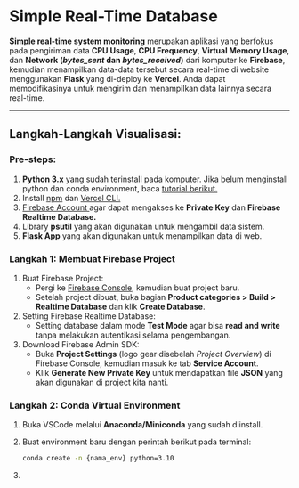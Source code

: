 # Simple Real-Time Database

**Simple real-time system monitoring** merupakan aplikasi yang berfokus pada pengiriman data **CPU Usage**, **CPU Frequency**, **Virtual Memory Usage**, dan **Network (*bytes_sent* dan *bytes_received*)** dari komputer ke **Firebase**,
kemudian menampilkan data-data tersebut secara real-time di website menggunakan **Flask** yang di-deploy ke **Vercel**. Anda dapat memodifikasinya untuk mengirim dan menampilkan data lainnya secara real-time.

***

## Langkah-Langkah Visualisasi:
### Pre-steps:
<ol>
  <li><strong>Python 3.x</strong> yang sudah terinstall pada komputer. Jika belum menginstall python dan conda environment, baca <a href="https://mctm.web.id/course/env-install">tutorial berikut.</a></li>
  <li>Install <a href="https://docs.npmjs.com/downloading-and-installing-node-js-and-npm">npm</a> dan <a href="https://vercel.com/docs/cli/install">Vercel CLI.</a></li>
  <li><a href="https://firebase.google.com">Firebase Account </a>agar dapat mengakses ke <strong>Private Key</strong> dan <strong>Firebase Realtime Database.</strong></li>
  <li>Library <strong>psutil</strong> yang akan digunakan untuk mengambil data sistem.</li>
  <li><strong>Flask App</strong> yang akan digunakan untuk menampilkan data di web.</li>
</ol>

### Langkah 1: Membuat Firebase Project
1. Buat Firebase Project:
   - Pergi ke [Firebase Console](https://console.firebase.google.com), kemudian buat project baru.
   - Setelah project dibuat, buka bagian **Product categories > Build > Realtime Database** dan klik **Create Database**.
3. Setting Firebase Realtime Database:
   - Setting database dalam mode **Test Mode** agar bisa **read and write** tanpa melakukan autentikasi selama pengembangan.
5. Download Firebase Admin SDK:
   - Buka **Project Settings** (logo gear disebelah *Project Overview*) di Firebase Console, kemudian masuk ke tab **Service Account**.
   - Klik **Generate New Private Key** untuk mendapatkan file **JSON** yang akan digunakan di project kita nanti.

### Langkah 2: Conda Virtual Environment
1. Buka VSCode melalui **Anaconda/Miniconda** yang sudah diinstall.
2. Buat environment baru dengan perintah berikut pada terminal:
   
   ```bash
   conda create -n {nama_env} python=3.10
   ```
   
4. 
